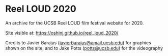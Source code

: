 # Reel LOUD 2020
An archive for the UCSB Reel LOUD film festival website for 2020.

Site visible at: https://oshinj.github.io/reel_loud_2020/

Credits to Javier Barajas (javierbarajas@umail.ucsb.edu) for graphics shown on the site, and to Jake Potts (potts@ucsb.edu) for the videography
